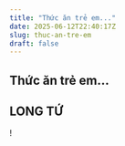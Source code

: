 ```yaml
---
title: "Thức ăn trẻ em..."
date: 2025-06-12T22:40:17Z
slug: thuc-an-tre-em
draft: false
---
```


## Thức ăn trẻ em...

## LONG TỨ

!